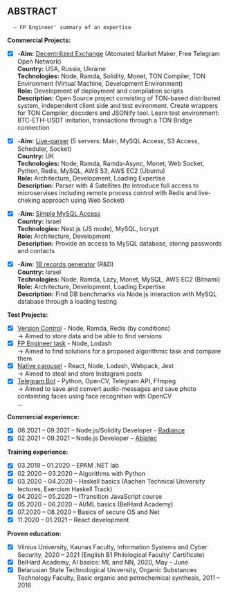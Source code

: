 ## ABSTRACT

      – FP Engineer' summary of an expertise

**Commercial Projects:**

- [x] -**Aim:** [Decentrilized Exchange](https://github.com/lenchevskii/dex-clean) (Atomated Market Maker, Free Telegram Open Network)<br />
      **Country:** USA, Russia, Ukraine<br />
      **Technologies:** Node, Ramda, Solidity, Monet, TON Compiler, TON Environment (Virtual Machine, Development Environment)<br />
      **Role:** Development of deployment and compilation scripts<br />
      **Description:** Open Source project consisting of TON-based distributed system, independent client side and test evironment. Create wrappers for TON Compiler, decoders and JSONify tool. Learn test environment: BTC-ETH-USDT imitation, transactions through a TON Bridge connection

- [x] -**Aim:** [Live-parser](https://github.com/lenchevskii/massive-parser) (5 servers: Main, MySQL Access, S3 Access, Scheduler, Socket)<br />
      **Country:** UK<br />
      **Technologies:** Node, Ramda, Ramda-Async, Monet, Web Socket, Python, Redis, MySQL, AWS S3, AWS EC2 (Ubuntu)<br />
      **Role:** Architecture, Development, Loading Expertise<br />
      **Description:** Parser with 4 Satellites (to introduce full access to microservises including remote process control with Redis and live-cheking approach using Web Socket)

- [x] -**Aim:** [Simple MySQL Access](https://github.com/lenchevskii/yumi-api)<br />
      **Country:** Israel<br />
      **Technologies:** Nest.js (JS mode), MySQL, bcrypt<br />
      **Role:** Architecture, Development<br />
      **Description:** Provide an access to MySQL database, storing passwords and contacts

- [x] -**Aim:** [1B records generator](https://github.com/lenchevskii/generator) (R&D)<br /> 
      **Country:** Israel<br />
      **Technologies:** Node, Ramda, Lazy, Monet, MySQL, AWS EC2 (Bitnami)<br />
      **Role:** Architecture, Development, Loading Expertise<br />
      **Description:** Find DB benchmarks via Node.js interaction with MySQL database through a loading testing

**Test Projects:**

- [x]   [Version Control](https://github.com/lenchevskii/knoow-data-storage-api-excercise) - Node, Ramda, Redis (by conditions)<br />
           → Aimed to store data and be able to find versions
- [x]   [FP Engineer task](https://github.com/lenchevskii/solve-the-word) - Node, Lodash<br />
           → Aimed to find solutions for a proposed algorithmic task and compare them
- [x]   [Native carousel](https://github.com/lenchevskii/visualworm) - React, Node, Lodash, Webpack, Jest<br />
           → Aimed to steal and store Instagram posts
- [x]   [Telegram Bot](https://github.com/lenchevskii/audio_dot_bot) - Python, OpenCV, Telegram API, Ffmpeg<br />
           → Aimed to save and convert audio-messages and save photo containting faces using face recognition with OpenCV<br />
  ...

**Commercial experience:**
 
 - [x] 08.2021 – 09.2021 – Node.js/Solidity Developer - [Radiance](https://radianceteam.com/)
 - [x] 02.2021 – 09.2021 – Node.js Developer – [Abiatec](http://abiatec.com/)

**Training experience:**

 - [x] 03.2019 – 01.2020 – EPAM .NET lab
 - [x] 02.2020 – 03.2020 – Algorithms with Python
 - [x] 03.2020 – 04.2020 – Haskell basics (Aachen Technical University lectures, Exercism Haskell Track)
 - [x] 04.2020 – 05.2020 – ITransition JavaScript course
 - [x] 05.2020 – 06.2020 – AI/ML basics (BelHard Academy)
 - [x] 07.2020 – 08.2020 – Basics of secure OS and Net
 - [x] 11.2020 – 01.2021 – React development

 **Proven education:**

 - [x] Vilnius University, Kaunas Faculty, Information Systems and Cyber Security, 2020 – 2021 (English B1 Philological Faculty’ Certificate)
 - [x] BelHard Academy, AI basics: ML and NN, 2020, May – June
 - [x] Belarusian State Technological University, Organic Substances Technology Faculty, Basic organic and petrochemical synthesis, 2011 – 2016
